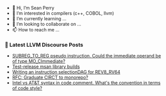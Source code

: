 - 👋 Hi, I’m Sean Perry
- 👀 I’m interested in compilers (c++, COBOL, llvm)
- 🌱 I’m currently learning ...
- 💞️ I’m looking to collaborate on ...
- 📫 How to reach me ...

<!---
s66perry/s66perry is a ✨ special ✨ repository because its `README.md` (this file) appears on your GitHub profile.
You can click the Preview link to take a look at your changes.
--->
### 📕 Latest LLVM Discourse Posts

<!-- DISCOURSE-LLVM:START -->
- [SUBREG_TO_REG pseudo instruction. Could the immediate operand be of type MO_CImmediate?](https://discourse.llvm.org/t/subreg-to-reg-pseudo-instruction-could-the-immediate-operand-be-of-type-mo-cimmediate/61889#post_2)
- [Test-release msan library builds](https://discourse.llvm.org/t/test-release-msan-library-builds/61909#post_5)
- [Writing an instruction selectionDAG for REV8_RV64](https://discourse.llvm.org/t/writing-an-instruction-selectiondag-for-rev8-rv64/61847#post_8)
- [RFC: Graduate CIRCT to monorepo?](https://discourse.llvm.org/t/rfc-graduate-circt-to-monorepo/61890#post_18)
- [Intel vs AT&amp;T syntax in code comment. What&#39;s the convention in terms of code style?](https://discourse.llvm.org/t/intel-vs-at-t-syntax-in-code-comment-whats-the-convention-in-terms-of-code-style/61895#post_4)
<!-- DISCOURSE-LLVM:END -->

